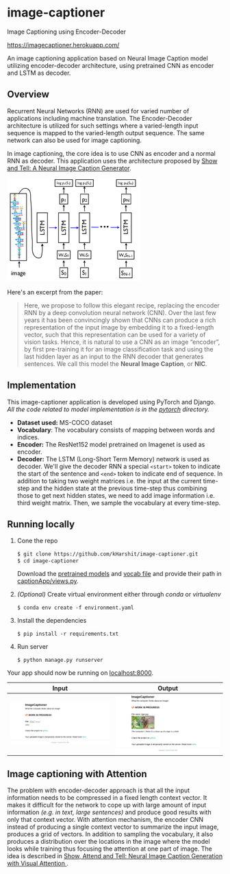 # image-captioner

Image Captioning using Encoder-Decoder

https://imagecaptioner.herokuapp.com/

An image captioning application based on Neural Image Caption model utilizing encoder-decoder architecture, 
using pretrained CNN as encoder and LSTM as decoder. 


## Overview

Recurrent Neural Networks (RNN) are used for varied number of applications including machine translation. The Encoder-Decoder architecture is utilized for such settings where a varied-length input sequence is mapped to the varied-length output sequence. The same network can also be used for image captioning.


In image captioning, the core idea is to use CNN as encoder and a normal RNN as decoder. This application uses the architecture proposed by [Show and Tell: A Neural Image Caption Generator](https://arxiv.org/abs/1411.4555).

![image captioner structure](pytorch/image_captioner_structure.png)

Here's an excerpt from the paper:
> Here, we propose to follow this elegant recipe, replacing the encoder RNN by a deep convolution neural network (CNN).  Over  the  last  few  years  it  has  been  convincingly shown that CNNs can produce a rich representation of the input image by embedding it to a fixed-length vector, such that this representation can be used for a variety of vision tasks. Hence, it is natural to use a CNN as an image “encoder”, by first pre-training it for an image classification task and using the last hidden layer as an input to the RNN decoder that generates sentences. We call this model the **Neural Image Caption**, or **NIC**.

## Implementation

This image-captioner application is developed using PyTorch and Django. _All the code related to model implementation is in the [pytorch](pytorch) directory._

* **Dataset used:** MS-COCO dataset
* **Vocabulary**: The vocabulary consists of mapping between words and indices.
* **Encoder:** The ResNet152 model pretrained on Imagenet is used as encoder.
* **Decoder:** The LSTM (Long-Short Term Memory) network is used as decoder. We'll give the decoder RNN a special `<start>` token to indicate the start of the sentence and `<end>` token to indicate end of sequence. In addition to taking two weight matrices i.e. the input at the current time-step and the hidden state at the previous time-step thus combining those to get next hidden states, we need to add image information i.e. third weight matrix. Then, we sample the vocabulary at every time-step.

## Running locally

1. Cone the repo
    ```
    $ git clone https://github.com/kHarshit/image-captioner.git
    $ cd image-captioner
    ```
    Download the [pretrained models](https://www.dropbox.com/s/ne0ixz5d58ccbbz/pretrained_model.zip?dl=0) and 
    [vocab file](https://www.dropbox.com/s/26adb7y9m98uisa/vocap.zip?dl=0) and provide their path in [captionApp/views.py](captionApp/views.py).

2. *(Optional)* Create virtual environment either through *conda* or *virtualenv*
    ```
    $ conda env create -f environment.yaml
    ```

3. Install the dependencies
    ```
    $ pip install -r requirements.txt
    ```

3. Run server
    ```
    $ python manage.py runserver
    ```
    
Your app should now be running on [localhost:8000](http://localhost:8000/).

  Input            |  Output             |
:-------------------------:|:------------------------:|
![demo1.png](./samples/demo1.png) | ![demo2.png](./samples/demo2.png) |


## Image captioning with Attention

The problem with encoder-decoder approach is that all the input information needs to be compressed in a fixed length context vector. It makes it difficult for the network to cope up with large amount of input information *(e.g. in text, large sentences)* and produce good results with only that context vector. With attention mechanism, the encoder CNN instead of producing a single context vector to summarize the input image, produces a grid of vectors. In addition to sampling the vocabulary, it also produces a distribution over the locations in the image where the model looks while training thus focusing the attention at one part of image. The idea is described in [Show, Attend and Tell: Neural Image Caption Generation with Visual Attention
](https://arxiv.org/abs/1502.03044).
